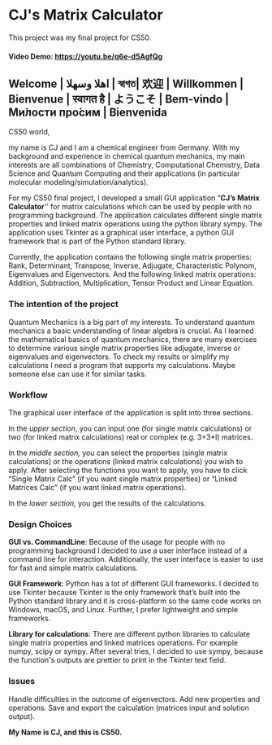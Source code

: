 # CJ's Matrix Calculator

This project was my final project for CS50.

#### Video Demo: https://youtu.be/q6e-d5AgfQg

## Welcome | اهلا وسهلا | স্বাগত| 欢迎 | Willkommen | Bienvenue | स्वागत है | ようこそ | Bem-vindo | Ми́лости про́сим | Bienvenida

CS50 world,

my name is CJ and I am a chemical engineer from Germany. With my background and experience in chemical quantum mechanics, my main interests are all combinations of Chemistry, Computational Chemistry, Data Science and Quantum Computing and their applications (in particular molecular modeling/simulation/analytics).

For my CS50 final project, I developed a small GUI application “**CJ’s Matrix Calculator**'' for matrix calculations which can be used by people with no programming background. The application calculates different single matrix properties and linked matrix operations using the python library sympy. The application uses Tkinter as a graphical user interface, a python GUI framework that is part of the Python standard library.

Currently, the application contains the following single matrix properties: Rank, Determinant, Transpose, Inverse, Adjugate, Characteristic Polynom, Eigenvalues and Eigenvectors. And the following linked matrix operations: Addition, Subtraction, Multiplication, Tensor Product and Linear Equation.

### The intention of the project
Quantum Mechanics is a big part of my interests. To understand quantum mechanics a basic understanding of linear algebra is crucial. As I learned the mathematical basics of quantum mechanics, there are many exercises to determine various single matrix properties like adjugate, inverse or eigenvalues and eigenvectors. To check my results or simplify my calculations I need a program that supports my calculations. Maybe someone else can use it for similar tasks.

### Workflow
The graphical user interface of the application is split into three sections.

In the *upper section*, you can input one (for single matrix calculations) or two (for linked matrix calculations) real or complex (e.g. 3+3*I) matrices.

In the *middle section,* you can select the properties (single matrix calculations) or the operations (linked matrix calculations) you wish to apply. After selecting the functions you want to apply, you have to click “Single Matrix Calc” (if you want single matrix properties) or “Linked Matrices Calc” (if you want linked matrix operations).

In the *lower section,* you get the results of the calculations.

### Design Choices
**GUI vs. CommandLine**: Because of the usage for people with no programming background I decided to use a user interface instead of a command line for interaction. Additionally, the user interface is easier to use for fast and simple matrix calculations.

**GUI Framework**: Python has a lot of different GUI frameworks. I decided to use Tkinter because Tkinter is the only framework that’s built into the Python standard library and it is cross-platform so the same code works on Windows, macOS, and Linux. Further, I prefer lightweight and simple frameworks.

**Library for calculations**: There are different python libraries to calculate single matrix properties and linked matrices operations. For example numpy, scipy or sympy. After several tries, I decided to use sympy, because the function's outputs are prettier to print in the Tkinter text field.

### Issues
Handle difficulties in the outcome of eigenvectors.
Add new properties and operations.
Save and export the calculation (matrices input and solution output).

**My Name is CJ, and this is CS50.**



